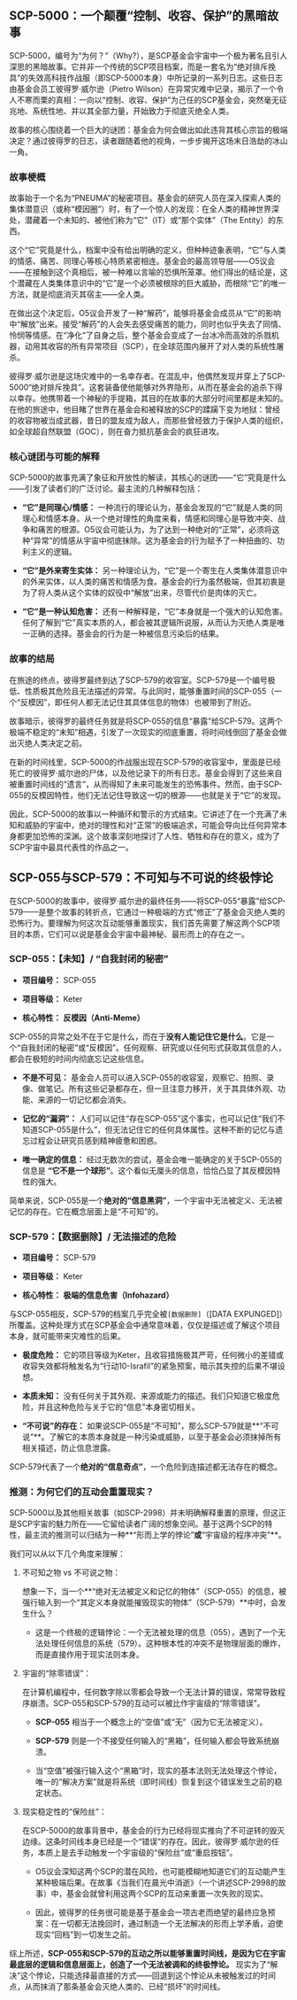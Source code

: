 ## SCP-5000：一个颠覆“控制、收容、保护”的黑暗故事

SCP-5000，编号为“为何？”（Why?），是SCP基金会宇宙中一个极为著名且引人深思的黑暗故事。它并非一个传统的SCP项目档案，而是一套名为“绝对排斥挽具”的失效高科技作战服（即SCP-5000本身）中所记录的一系列日志。这些日志由基金会员工彼得罗·威尔逊（Pietro Wilson）在异常灾难中记录，揭示了一个令人不寒而栗的真相：一向以“控制、收容、保护”为己任的SCP基金会，突然毫无征兆地、系统性地、并以其全部力量，开始致力于彻底灭绝全人类。

故事的核心围绕着一个巨大的谜团：基金会为何会做出如此违背其核心宗旨的极端决定？通过彼得罗的日志，读者跟随着他的视角，一步步揭开这场末日浩劫的冰山一角。

### 故事梗概

故事始于一个名为“PNEUMA”的秘密项目。基金会的研究人员在深入探索人类的集体潜意识（或称“模因圈”）时，有了一个惊人的发现：在全人类的精神世界深处，潜藏着一个未知的、被他们称为“它”（IT）或“那个实体”（The Entity）的东西。

这个“它”究竟是什么，档案中没有给出明确的定义，但种种迹象表明，“它”与人类的情感、痛苦、同理心等核心特质紧密相连。基金会的最高领导层——O5议会——在接触到这个真相后，被一种难以言喻的恐惧所笼罩。他们得出的结论是，这个潜藏在人类集体意识中的“它”是一个必须被根除的巨大威胁，而根除“它”的唯一方法，就是彻底消灭其宿主——全人类。

在做出这个决定后，O5议会开发了一种“解药”，能够将基金会成员从“它”的影响中“解放”出来。接受“解药”的人会失去感受痛苦的能力，同时也似乎失去了同情、怜悯等情感。在“净化”了自身之后，整个基金会变成了一台冰冷而高效的杀戮机器，动用其收容的所有异常项目（SCP），在全球范围内展开了对人类的系统性屠杀。

彼得罗·威尔逊是这场灾难中的一名幸存者。在混乱中，他偶然发现并穿上了SCP-5000“绝对排斥挽具”。这套装备使他能够对外界隐形，从而在基金会的追杀下得以幸存。他携带着一个神秘的手提箱，其目的在故事的大部分时间里都是未知的。在他的旅途中，他目睹了世界在基金会和被释放的SCP的蹂躏下变为地狱：曾经的收容物被当成武器，昔日的盟友成为敌人，而那些曾经致力于保护人类的组织，如全球超自然联盟（GOC），则在奋力抵抗基金会的疯狂进攻。

### 核心谜团与可能的解释

SCP-5000的故事充满了象征和开放性的解读，其核心的谜团——“它”究竟是什么——引发了读者们的广泛讨论。最主流的几种解释包括：

- **“它”是同理心/情感：** 一种流行的理论认为，基金会发现的“它”就是人类的同理心和情感本身。从一个绝对理性的角度来看，情感和同理心是导致冲突、战争和痛苦的根源。O5议会可能认为，为了达到一种绝对的“正常”，必须将这种“异常”的情感从宇宙中彻底抹除。这为基金会的行为赋予了一种扭曲的、功利主义的逻辑。
    
- **“它”是外来寄生实体：** 另一种理论认为，“它”是一个寄生在人类集体潜意识中的外来实体，以人类的痛苦和情感为食。基金会的行为虽然极端，但其初衷是为了将人类从这个实体的奴役中“解放”出来，尽管代价是肉体的灭亡。
    
- **“它”是一种认知危害：** 还有一种解释是，“它”本身就是一个强大的认知危害。任何了解到“它”真实本质的人，都会被其逻辑所说服，从而认为灭绝人类是唯一正确的选择。基金会的行为是一种被信息污染后的结果。
    

### 故事的结局

在旅途的终点，彼得罗最终到达了SCP-579的收容室。SCP-579是一个编号极低、性质极其危险且无法描述的异常。与此同时，能够重置时间的SCP-055（一个“反模因”，即任何人都无法记住其具体信息的物体）也被带到了附近。

故事暗示，彼得罗的最终任务就是将SCP-055的信息“暴露”给SCP-579。这两个极端不稳定的“未知”相遇，引发了一次现实的彻底重置，将时间线倒回了基金会做出灭绝人类决定之前。

在新的时间线里，SCP-5000的作战服出现在SCP-579的收容室中，里面是已经死亡的彼得罗·威尔逊的尸体，以及他记录下的所有日志。基金会得到了这些来自被重置时间线的“遗言”，从而得知了未来可能发生的恐怖事件。然而，由于SCP-055的反模因特性，他们无法记住导致这一切的根源——也就是关于“它”的发现。

因此，SCP-5000的故事以一种循环和警示的方式结束。它讲述了在一个充满了未知和威胁的宇宙中，绝对的理性和对“正常”的极端追求，可能会导向比任何异常本身都更加恐怖的深渊。这个故事深刻地探讨了人性、牺牲和存在的意义，成为了SCP宇宙中最具代表性的作品之一。


## SCP-055与SCP-579：不可知与不可说的终极悖论

在SCP-5000的故事中，彼得罗·威尔逊的最终任务——将SCP-055“暴露”给SCP-579——是整个故事的转折点，它通过一种极端的方式“修正”了基金会灭绝人类的恐怖行为。要理解为何这次互动能够重置现实，我们首先需要了解这两个SCP项目的本质，它们可以说是基金会宇宙中最神秘、最形而上的存在之一。

### SCP-055：【未知】/ “自我封闭的秘密”

- **项目编号：** SCP-055
    
- **项目等级：** Keter
    
- **核心特性：** **反模因（Anti-Meme）**
    

SCP-055的异常之处不在于它是什么，而在于**没有人能记住它是什么**。它是一个“自我封闭的秘密”或“反模因”。任何观察、研究或以任何形式获取其信息的人，都会在极短的时间内彻底忘记这些信息。

- **不是不可见：** 基金会人员可以进入SCP-055的收容室，观察它、拍照、录像、做笔记。所有这些记录都存在，但一旦注意力移开，关于其具体外观、功能、来源的一切记忆都会消失。
    
- **记忆的“漏洞”：** 人们可以记住“存在SCP-055”这个事实，也可以记住“我们不知道SCP-055是什么”，但无法记住它的任何具体属性。这种不断的记忆与遗忘过程会让研究员感到精神疲惫和困惑。
    
- **唯一确定的信息：** 经过无数次的尝试，基金会唯一能确定的关于SCP-055的信息是 **“它不是一个球形”**。这个看似无厘头的信息，恰恰凸显了其反模因特性的强大。
    

简单来说，SCP-055是一个**绝对的“信息黑洞”**，一个宇宙中无法被定义、无法被记忆的存在。它在概念层面上是“不可知”的。

### SCP-579：【数据删除】/ 无法描述的危险

- **项目编号：** SCP-579
    
- **项目等级：** Keter
    
- **核心特性：** **极端的信息危害（Infohazard）**
    

与SCP-055相反，SCP-579的档案几乎完全被`[数据删除]`（[DATA EXPUNGED]）所覆盖。这种处理方式在SCP基金会中通常意味着，仅仅是描述或了解这个项目本身，就可能带来灾难性的后果。

- **极度危险：** 它的项目等级为Keter，且收容措施极其严苛，任何微小的差错或收容失效都将触发名为“行动10-Israfil”的紧急预案，暗示其失控的后果不堪设想。
    
- **本质未知：** 没有任何关于其外观、来源或能力的描述。我们只知道它极度危险，并且这种危险与关于它的“信息”本身密切相关。
    
- **“不可说”的存在：** 如果说SCP-055是“不可知”，那么SCP-579就是**“不可说”**。了解它的本质本身就是一种污染或威胁，以至于基金会必须抹掉所有相关描述，防止信息泄露。
    

SCP-579代表了一个**绝对的“信息奇点”**，一个危险到连描述都无法存在的概念。

### 推测：为何它们的互动会重置现实？

SCP-5000以及其他相关故事（如SCP-2998）并未明确解释重置的原理，但这正是SCP宇宙的魅力所在——它留给读者广阔的想象空间。基于这两个SCP的特性，最主流的推测可以归结为一种**“形而上学的悖论”**或**“宇宙级的程序冲突”**。

我们可以从以下几个角度来理解：

1. 不可知之物 vs 不可说之物：
    
    想象一下，当一个**“绝对无法被定义和记忆的物体”（SCP-055）的信息，被强行输入到一个“其定义本身就能摧毁现实的物体”（SCP-579）**中时，会发生什么？
    
    - 这是一个终极的逻辑悖论：一个无法被处理的信息（055），遇到了一个无法处理任何信息的系统（579）。这种根本性的冲突不是物理层面的爆炸，而是直接作用于现实法则本身。
        
2. 宇宙的“除零错误”：
    
    在计算机编程中，任何数字除以零都会导致一个无法计算的错误，常常导致程序崩溃。SCP-055和SCP-579的互动可以被比作宇宙级的“除零错误”。
    
    - **SCP-055** 相当于一个概念上的“空值”或“无”（因为它无法被定义）。
        
    - **SCP-579** 则是一个不接受任何输入的“黑箱”，任何输入都会导致系统崩溃。
        
    - 当“空值”被强行输入这个“黑箱”时，现实的基本法则无法处理这个悖论，唯一的“解决方案”就是将系统（即时间线）恢复到这个错误发生之前的稳定状态。
        
3. 现实稳定性的“保险丝”：
    
    在SCP-5000的故事背景中，基金会的行为已经将现实推向了不可逆转的毁灭边缘。这条时间线本身已经是一个“错误”的存在。因此，彼得罗·威尔逊的任务，本质上是去手动触发一个宇宙级的“保险丝”或“重启按钮”。
    
    - O5议会深知这两个SCP的潜在风险，也可能模糊地知道它们的互动能产生某种极端后果。在故事《当我们在晨光中消逝》（一个讲述SCP-2998的故事）中，基金会就曾利用这两个SCP的互动来重置一次失败的现实。
        
    - 因此，彼得罗的任务很可能是基于基金会一项古老而绝望的最终应急预案：在一切都无法挽回时，通过制造一个无法解决的形而上学矛盾，迫使现实“回档”到一切发生之前。
        

综上所述，**SCP-055和SCP-579的互动之所以能够重置时间线，是因为它在宇宙最底层的逻辑和信息层面上，创造了一个无法被调和的终极悖论。** 现实为了“解决”这个悖论，只能选择最直接的方式——回退到这个悖论从未被触发过的时间点，从而抹消了那条基金会灭绝人类的、已经“损坏”的时间线。